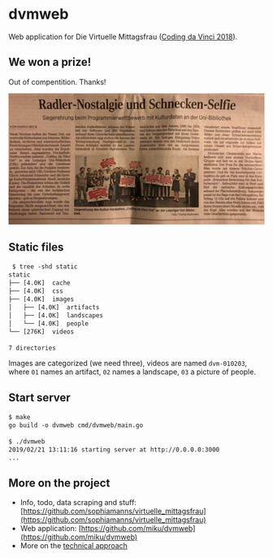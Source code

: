 # dvmweb

Web application for Die Virtuelle Mittagsfrau ([Coding da Vinci 2018](https://codingdavinci.de/events/ost/)).

## We won a prize!

Out of compentition. Thanks!

![](static/hPcd3Sx.jpg)

## Static files

```shell
 $ tree -shd static
static
├── [4.0K]  cache
├── [4.0K]  css
├── [4.0K]  images
│   ├── [4.0K]  artifacts
│   ├── [4.0K]  landscapes
│   └── [4.0K]  people
└── [276K]  videos

7 directories
```

Images are categorized (we need three), videos are named `dvm-010203`, where
`01` names an artifact, `02` names a landscape, `03` a picture of people.

## Start server

```shell
$ make
go build -o dvmweb cmd/dvmweb/main.go

$ ./dvmweb
2019/02/21 13:11:16 starting server at http://0.0.0.0:3000
...
```

## More on the project

* Info, todo, data scraping and stuff: [https://github.com/sophiamanns/virtuelle_mittagsfrau](https://github.com/sophiamanns/virtuelle_mittagsfrau)
* Web application: [https://github.com/miku/dvmweb](https://github.com/miku/dvmweb)
* More on the [technical approach](docs/README.md)
